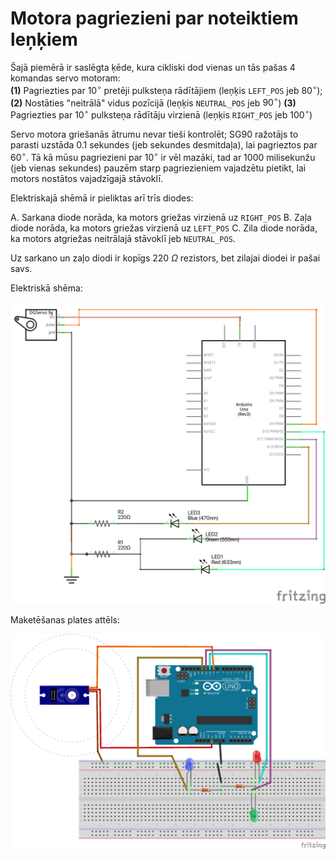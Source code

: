 # Motora pagriezieni par noteiktiem leņķiem

Šajā piemērā ir saslēgta ķēde, kura cikliski dod vienas un tās 
pašas 4 komandas servo motoram:  
**(1)** Pagriezties par $10^{\circ}$ pretēji pulksteņa rādītājiem (leņķis ``LEFT_POS`` jeb $80^{\circ}$); 
**(2)** Nostāties "neitrālā" vidus pozīcijā (leņķis ``NEUTRAL_POS`` jeb $90^{\circ}$)
**(3)** Pagriezties par $10^{\circ}$ pulksteņa rādītāju virzienā (leņķis ``RIGHT_POS`` jeb $100^{\circ}$)

Servo motora griešanās ātrumu nevar tieši kontrolēt; SG90 ražotājs 
to parasti uzstāda 0.1 sekundes (jeb sekundes desmitdaļa), lai pagrieztos 
par $60^{\circ}$. Tā kā mūsu pagriezieni par $10^{\circ}$ ir vēl mazāki, 
tad ar $1000$ milisekunžu (jeb vienas sekundes) pauzēm starp pagriezieniem 
vajadzētu pietikt, lai motors nostātos vajadzīgajā stāvoklī. 

Elektriskajā shēmā ir pieliktas arī trīs diodes: 

A. Sarkana diode norāda, ka motors griežas virzienā uz ``RIGHT_POS``
B. Zaļa diode norāda, ka motors griežas virzienā uz ``LEFT_POS``
C. Zila diode norāda, ka motors atgriežas neitrālajā stāvoklī jeb ``NEUTRAL_POS``. 

Uz sarkano un zaļo diodi ir kopīgs $220~\Omega$ rezistors, 
bet zilajai diodei ir pašai savs. 

Elektriskā shēma:

![](PositionSequence_schem.png)

Maketēšanas plates attēls:

![](PositionSequence_bb.png)